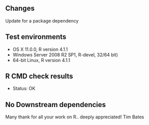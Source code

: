 ## Changes
Update for a package dependency

## Test environments
* OS X 11.0.0, R version 4.1.1
* Windows Server 2008 R2 SP1, R-devel, 32/64 bit)
* 64-bit Linux, R version 4.1.1

## R CMD check results
* Status: OK

## No Downstream dependencies

Many thank for all your work on R.. deeply appreciated!
Tim Bates